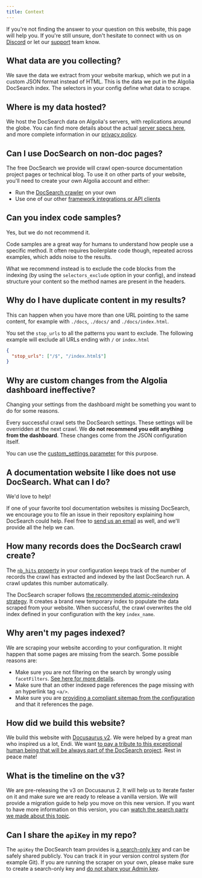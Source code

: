 ```yaml
---
title: Context
---
```


If you're not finding the answer to your question on this website, this page will help you. If you're still unsure, don't hesitate to connect with us on [Discord][1] or let our [support][19] team know.

## What data are you collecting?

We save the data we extract from your website markup, which we put in a custom JSON format instead of HTML. This is the data we put in the Algolia DocSearch index. The selectors in your config define what data to scrape.

## Where is my data hosted?

We host the DocSearch data on Algolia's servers, with replications around the globe. You can find more details about the actual [server specs here][4], and more complete information in our [privacy policy][5].

## Can I use DocSearch on non-doc pages?

The free DocSearch we provide will crawl open-source documentation project pages or technical blog. To use it on other parts of your website, you'll need to create your own Algolia account and either:

- Run the [DocSearch crawler][6] on your own
- Use one of our other [framework integrations or API clients][7]

## Can you index code samples?

Yes, but we do not recommend it.

Code samples are a great way for humans to understand how people use a specific method. It often requires boilerplate code though, repeated across examples, which adds noise to the results.

What we recommend instead is to exclude the code blocks from the indexing (by using the `selectors_exclude` option in your config), and instead structure your content so the method names are present in the headers.

## Why do I have duplicate content in my results?

This can happen when you have more than one URL pointing to the same content, for example with `./docs`, `./docs/` and `./docs/index.html`.

You set the `stop_urls` to all the patterns you want to exclude. The following example will exclude all URLs ending with `/` or `index.html`

```json
{
  "stop_urls": ["/$", "/index.html$"]
}
```

## Why are custom changes from the Algolia dashboard ineffective?

Changing your settings from the dashboard might be something you want to do for some reasons.

Every successful crawl sets the DocSearch settings. These settings will be overridden at the next crawl. We **do not recommend you edit anything from the dashboard**. These changes come from the JSON configuration itself.

You can use the [custom_settings parameter][8] for this purpose.

## A documentation website I like does not use DocSearch. What can I do?

We'd love to help!

If one of your favorite tool documentation websites is missing DocSearch, we encourage you to file an issue in their repository explaining how DocSearch could help. Feel free to [send us an email][1] as well, and we'll provide all the help we can.

## How many records does the DocSearch crawl create?

The [`nb_hits` property][8] in your configuration keeps track of the number of records the crawl has extracted and indexed by the last DocSearch run. A crawl updates this number automatically.

The DocSearch scraper follows [the recommended atomic-reindexing strategy][9]. It creates a brand new temporary index to populate the data scraped from your website. When successful, the crawl overwrites the old index defined in your configuration with the key `index_name`.

## Why aren't my pages indexed?

We are scraping your website according to your configuration. It might happen that some pages are missing from the search. Some possible reasons are:

- Make sure you are not filtering on the search by wrongly using `facetFilters`. [See here for more details][10].
- Make sure that an other indexed page references the page missing with an hyperlink tag `<a/>`.
- Make sure you are [providing a compliant sitemap from the configuration][11] and that it references the page.

## How did we build this website?

We build this website with [Docusaurus v2][12]. We were helped by a great man who inspired us a lot, Endi. We want [to pay a tribute to this exceptional human being that will be always part of the DocSearch project][13]. Rest in peace mate!

## What is the timeline on the v3?

We are pre-releasing the v3 on Docusaurus 2. It will help us to iterate faster on it and make sure we are ready to release a vanilla version. We will provide a migration guide to help you move on this new version. If you want to have more information on this version, you can [watch the search party we made about this topic][16].

## Can I share the `apiKey` in my repo?

The `apiKey` the DocSearch team provides is [a search-only key][17] and can be safely shared publicly. You can track it in your version control system (for example Git). If you are running the scraper on your own, please make sure to create a search-only key and [do not share your Admin key][18].

[1]: https://alg.li/discord
[4]: https://www.algolia.com/doc/guides/infrastructure/servers/
[5]: https://www.algolia.com/policies/privacy
[6]: /docs/legacy/run-your-own
[7]: https://www.algolia.com/doc/api-reference/
[8]: /docs/legacy/config-file
[9]: https://www.algolia.com/doc/guides/sending-and-managing-data/send-and-update-your-data/in-depth/asynchronicity-and-when-to-wait-for-tasks/#atomic-reindexing
[10]: https://www.algolia.com/doc/api-reference/api-parameters/facetFilters/
[11]: tips.md
[12]: https://docusaurus.io/
[13]: https://docusaurus.io/blog/2020/01/07/tribute-to-endi
[16]: https://youtu.be/OXRjnG7SHJM
[17]: https://www.algolia.com/doc/guides/security/api-keys/#search-only-api-key
[18]: https://www.algolia.com/doc/guides/security/api-keys/#admin-api-key
[19]: https://support.algolia.com/

